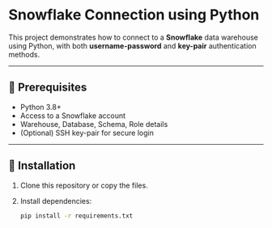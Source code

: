 # Snowflake Connection using Python

This project demonstrates how to connect to a **Snowflake** data warehouse using Python, with both **username-password** and **key-pair** authentication methods.

---

## 🚀 Prerequisites

- Python 3.8+
- Access to a Snowflake account
- Warehouse, Database, Schema, Role details
- (Optional) SSH key-pair for secure login

---

## 🧩 Installation

1. Clone this repository or copy the files.
2. Install dependencies:

   ```bash
   pip install -r requirements.txt
   ```
